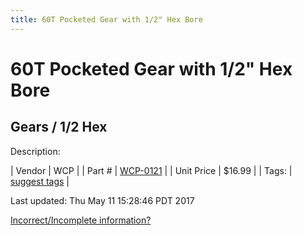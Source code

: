 ```yaml
---
title: 60T Pocketed Gear with 1/2" Hex Bore
---
```


# 60T Pocketed Gear with 1/2" Hex Bore
## Gears / 1/2 Hex
Description: 	 

| Vendor | WCP | 
| Part # | [WCP-0121](http://www.wcproducts.net/WCP-0121) | 
| Unit Price | $16.99 | 
| Tags: | [suggest tags](https://docs.google.com/forms/d/e/1FAIpQLSeWyY8v3RgOty-MyWmh9U0iivNYN_molChYyS-0U-o-kOAv_g/viewform) | 

Last updated: Thu May 11 15:28:46 PDT 2017

 [Incorrect/Incomplete information?](https://docs.google.com/forms/d/e/1FAIpQLSeWyY8v3RgOty-MyWmh9U0iivNYN_molChYyS-0U-o-kOAv_g/viewform)